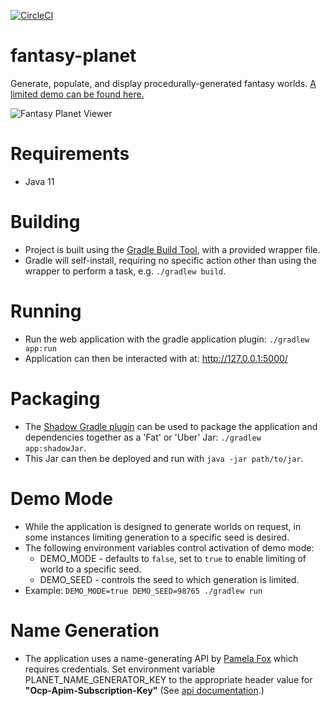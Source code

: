 [![CircleCI](https://circleci.com/gh/eliottgray/fantasy-planet/tree/main.svg?style=svg)](https://circleci.com/gh/eliottgray/fantasy-planet/tree/main)

# fantasy-planet
Generate, populate, and display procedurally-generated fantasy worlds. [A limited demo can be found here.](http://fantasy-planet.us-west-1.elasticbeanstalk.com/)

![Fantasy Planet Viewer](/fantasy-globe.png?raw=true "Fantasy planet viewer.")

# Requirements
* Java 11

# Building
* Project is built using the [Gradle Build Tool](https://gradle.org/), with a provided wrapper file.
* Gradle will self-install, requiring no specific action other than using the wrapper to perform a task, e.g. `./gradlew build`.

# Running
* Run the web application with the gradle application plugin: `./gradlew app:run`
* Application can then be interacted with at: http://127.0.0.1:5000/

# Packaging
* The [Shadow Gradle plugin](https://github.com/johnrengelman/shadow) can be used to package the application and dependencies together as a 'Fat' or 'Uber' Jar: `./gradlew app:shadowJar`.
* This Jar can then be deployed and run with `java -jar path/to/jar`.

# Demo Mode
* While the application is designed to generate worlds on request, in some instances limiting generation to a specific seed is desired.
* The following environment variables control activation of demo mode:
  * DEMO_MODE - defaults to `false`, set to `true` to enable limiting of world to a specific seed.
  * DEMO_SEED - controls the seed to which generation is limited.
* Example: `DEMO_MODE=true DEMO_SEED=98765 ./gradlew run`

# Name Generation
* The application uses a name-generating API by [Pamela Fox](https://github.com/pamelafox) which requires credentials. Set environment variable PLANET_NAME_GENERATOR_KEY to the appropriate header value for **"Ocp-Apim-Subscription-Key"** (See [api documentation](https://github.com/pamelafox/chain-function).)
